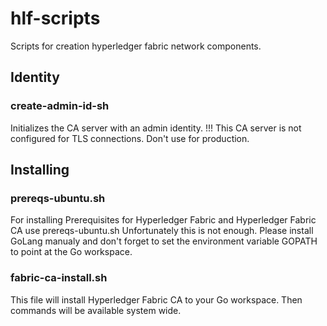 # hlf-scripts
Scripts for creation hyperledger fabric network components.

## Identity
### create-admin-id-sh
Initializes the CA server with an admin identity.
!!! This CA server is not configured for TLS connections. Don't use for production.

## Installing

### prereqs-ubuntu.sh
For installing Prerequisites for Hyperledger Fabric and Hyperledger Fabric CA use prereqs-ubuntu.sh
Unfortunately this is not enough. Please install GoLang manualy and don't forget to set the environment variable GOPATH to point at the Go workspace.

### fabric-ca-install.sh
This file will install Hyperledger Fabric CA to your Go workspace. Then commands will be available system wide.